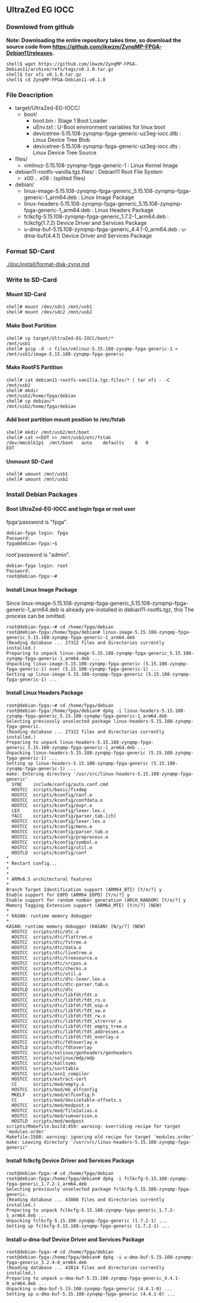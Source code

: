 ## UltraZed EG IOCC

### Downlowd from github

**Note: Downloading the entire repository takes time, so download the source code from https://github.com/ikwzm/ZynqMP-FPGA-Debian11/releases.**

```console
shell$ wget https://github.com/ikwzm/ZynqMP-FPGA-Debian11/archive/refs/tags/v0.1.0.tar.gz
shell$ tar xfz v0.1.0.tar.gz
shell$ cd ZynqMP-FPGA-Debian11-v0.1.0
```

### File Description

 * target/UltraZed-EG-IOCC/
   + boot/
     - boot.bin                                                 : Stage 1 Boot Loader
     - uEnv.txt                                                 : U-Boot environment variables for linux boot
     - devicetree-5.15.108-zynqmp-fpga-generic-uz3eg-iocc.dtb   : Linux Device Tree Blob   
     - devicetree-5.15.108-zynqmp-fpga-generic-uz3eg-iocc.dts   : Linux Device Tree Source
 * files/
     - vmlinuz-5.15.108-zynqmp-fpga-generic-1                   : Linux Kernel Image
 * debian11-rootfs-vanilla.tgz.files/                           : Debian11 Root File System
   + x00 .. x08                                                 : (splited files)
 * debian/
   - linux-image-5.15.108-zynqmp-fpga-generic_5.15.108-zynqmp-fpga-generic-1_arm64.deb   : Linux Image Package
   - linux-headers-5.15.108-zynqmp-fpga-generic_5.15.108-zynqmp-fpga-generic-1_arm64.deb : Linux Headers Package
   - fclkcfg-5.15.108-zynqmp-fpga-generic_1.7.2-1_arm64.deb     : fclkcfg(1.7.2) Device Driver and Services Package
   - u-dma-buf-5.15.108-zynqmp-fpga-generic_4.4.1-0_arm64.deb   : u-dma-buf(4.4.1) Device Driver and Services Package
 
### Format SD-Card

[./doc/install/format-disk-zynq.md](format-disk-zynq.md)

### Write to SD-Card

#### Mount SD-Card

```console
shell# mount /dev/sdc1 /mnt/usb1
shell# mount /dev/sdc2 /mnt/usb2
```
#### Make Boot Partition

```console
shell# cp target/UltraZed-EG-IOCC/boot/*                         /mnt/usb1
shell# gzip -d -c files/vmlinuz-5.15.108-zynqmp-fpga-generic-1 > /mnt/usb1/image-5.15.108-zynqmp-fpga-generic
```

#### Make RootFS Partition

```console
shell# cat debian11-rootfs-vanilla.tgz.files/* | tar xfz - -C /mnt/usb2
shell# mkdir                                                  /mnt/usb2/home/fpga/debian
shell# cp debian/*                                            /mnt/usb2/home/fpga/debian
```

#### Add boot partition mount position to /etc/fstab

```console
shell# mkdir /mnt/usb2/mnt/boot
shell# cat <<EOT >> /mnt/usb2/etc/fstab
/dev/mmcblk1p1	/mnt/boot	auto	defaults	0	0
EOT
```

#### Unmount SD-Card

```console
shell# umount /mnt/usb1
shell# umount /mnt/usb2
```

### Install Debian Packages

#### Boot UltraZed-EG-IOCC and login fpga or root user

fpga'password is "fpga".

```console
debian-fpga login: fpga
Password:
fpga@debian-fpga:~$
```

root'password is "admin".

```console
debian-fpga login: root
Password:
root@debian-fpga:~#
```

#### Install Linux Image Package

Since linux-image-5.15.108-zynqmp-fpga-generic_5.15.108-zynqmp-fpga-generic-1_arm64.deb is already pre-installed in debian11-rootfs.tgz, this The process can be omitted.

```console
root@debian-fpga:~# cd /home/fpga/debian
root@debian-fpga:/home/fpga/debian# linux-image-5.15.108-zynqmp-fpga-generic_5.15.108-zynqmp-fpga-generic-1_arm64.deb
(Reading database ... 27322 files and directories currently installed.)
Preparing to unpack linux-image-5.15.108-zynqmp-fpga-generic_5.15.108-zynqmp-fpga-generic-1_arm64.deb ...
Unpacking linux-image-5.15.108-zynqmp-fpga-generic (5.15.108-zynqmp-fpga-generic-1) over (5.15.108-zynqmp-fpga-generic-1) ...
Setting up linux-image-5.15.108-zynqmp-fpga-generic (5.15.108-zynqmp-fpga-generic-1) ...
```

#### Install Linux Headers Package

```console
root@debian-fpga:~# cd /home/fpga/debian
root@debian-fpga:/home/fpga/debian# dpkg -i linux-headers-5.15.108-zynqmp-fpga-generic_5.15.108-zynqmp-fpga-generic-1_arm64.deb
Selecting previously unselected package linux-headers-5.15.108-zynqmp-fpga-generic.
(Reading database ... 27322 files and directories currently installed.)
Preparing to unpack linux-headers-5.15.108-zynqmp-fpga-generic_5.15.108-zynqmp-fpga-generic-1_arm64.deb ...
Unpacking linux-headers-5.15.108-zynqmp-fpga-generic (5.15.108-zynqmp-fpga-generic-1) ...
Setting up linux-headers-5.15.108-zynqmp-fpga-generic (5.15.108-zynqmp-fpga-generic-1) ...
make: Entering directory '/usr/src/linux-headers-5.15.108-zynqmp-fpga-generic'
  SYNC    include/config/auto.conf.cmd
  HOSTCC  scripts/basic/fixdep
  HOSTCC  scripts/kconfig/conf.o
  HOSTCC  scripts/kconfig/confdata.o
  HOSTCC  scripts/kconfig/expr.o
  LEX     scripts/kconfig/lexer.lex.c
  YACC    scripts/kconfig/parser.tab.[ch]
  HOSTCC  scripts/kconfig/lexer.lex.o
  HOSTCC  scripts/kconfig/menu.o
  HOSTCC  scripts/kconfig/parser.tab.o
  HOSTCC  scripts/kconfig/preprocess.o
  HOSTCC  scripts/kconfig/symbol.o
  HOSTCC  scripts/kconfig/util.o
  HOSTLD  scripts/kconfig/conf
*
* Restart config...
*
*
* ARMv8.5 architectural features
*
Branch Target Identification support (ARM64_BTI) [Y/n/?] y
Enable support for E0PD (ARM64_E0PD) [Y/n/?] y
Enable support for random number generation (ARCH_RANDOM) [Y/n/?] y
Memory Tagging Extension support (ARM64_MTE) [Y/n/?] (NEW)
*
* KASAN: runtime memory debugger
*
KASAN: runtime memory debugger (KASAN) [N/y/?] (NEW)
  HOSTCC  scripts/dtc/dtc.o
  HOSTCC  scripts/dtc/flattree.o
  HOSTCC  scripts/dtc/fstree.o
  HOSTCC  scripts/dtc/data.o
  HOSTCC  scripts/dtc/livetree.o
  HOSTCC  scripts/dtc/treesource.o
  HOSTCC  scripts/dtc/srcpos.o
  HOSTCC  scripts/dtc/checks.o
  HOSTCC  scripts/dtc/util.o
  HOSTCC  scripts/dtc/dtc-lexer.lex.o
  HOSTCC  scripts/dtc/dtc-parser.tab.o
  HOSTLD  scripts/dtc/dtc
  HOSTCC  scripts/dtc/libfdt/fdt.o
  HOSTCC  scripts/dtc/libfdt/fdt_ro.o
  HOSTCC  scripts/dtc/libfdt/fdt_wip.o
  HOSTCC  scripts/dtc/libfdt/fdt_sw.o
  HOSTCC  scripts/dtc/libfdt/fdt_rw.o
  HOSTCC  scripts/dtc/libfdt/fdt_strerror.o
  HOSTCC  scripts/dtc/libfdt/fdt_empty_tree.o
  HOSTCC  scripts/dtc/libfdt/fdt_addresses.o
  HOSTCC  scripts/dtc/libfdt/fdt_overlay.o
  HOSTCC  scripts/dtc/fdtoverlay.o
  HOSTLD  scripts/dtc/fdtoverlay
  HOSTCC  scripts/selinux/genheaders/genheaders
  HOSTCC  scripts/selinux/mdp/mdp
  HOSTCC  scripts/kallsyms
  HOSTCC  scripts/sorttable
  HOSTCC  scripts/asn1_compiler
  HOSTCC  scripts/extract-cert
  CC      scripts/mod/empty.o
  HOSTCC  scripts/mod/mk_elfconfig
  MKELF   scripts/mod/elfconfig.h
  CC      scripts/mod/devicetable-offsets.s
  HOSTCC  scripts/mod/modpost.o
  HOSTCC  scripts/mod/file2alias.o
  HOSTCC  scripts/mod/sumversion.o
  HOSTLD  scripts/mod/modpost
scripts/Makefile.build:459: warning: overriding recipe for target 'modules.order'
Makefile:1508: warning: ignoring old recipe for target 'modules.order'
make: Leaving directory '/usr/src/linux-headers-5.15.108-zynqmp-fpga-generic'
```

#### Install fclkcfg Device Driver and Services Package

```console
root@debian-fpga:~# cd /home/fpga/debian
root@debian-fpga:/home/fpga/debian# dpkg -i fclkcfg-5.15.108-zynqmp-fpga-generic_1.7.2-1_arm64.deb
Selecting previously unselected package fclkcfg-5.15.108-zynqmp-fpga-generic.
(Reading database ... 43808 files and directories currently installed.)
Preparing to unpack fclkcfg-5.15.108-zynqmp-fpga-generic_1.7.2-1_arm64.deb ...
Unpacking fclkcfg-5.15.108-zynqmp-fpga-generic (1.7.2-1) ...
Setting up fclkcfg-5.15.108-zynqmp-fpga-generic (1.7.2-1) ...
```

#### Install u-dma-buf Device Driver and Services Package

```console
root@debian-fpga:~# cd /home/fpga/debian
root@debian-fpga:/home/fpga/debian# dpkg -i u-dma-buf-5.15.108-zynqmp-fpga-generic_3.2.4-0_arm64.deb
(Reading database ... 43814 files and directories currently installed.)
Preparing to unpack u-dma-buf-5.15.108-zynqmp-fpga-generic_4.4.1-0_arm64.deb ...
Unpacking u-dma-buf-5.15.108-zynqmp-fpga-generic (4.4.1-0) ...
Setting up u-dma-buf-5.15.108-zynqmp-fpga-generic (4.4.1-0) ...
```

